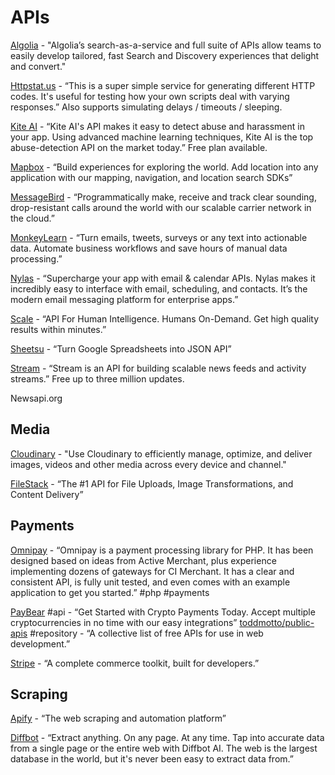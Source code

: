 # APIs

[Algolia](https://www.algolia.com/) - "Algolia’s search-as-a-service and full suite of APIs allow teams to easily develop tailored, fast Search and Discovery experiences that delight and convert."

[Httpstat.us](https://httpstat.us) - “This is a super simple service for generating different HTTP codes. It's useful for testing how your own scripts deal with varying responses.” Also supports simulating delays / timeouts / sleeping.

[Kite AI](https://www.kiteai.com/) - “Kite AI's API makes it easy to detect abuse and harassment in your app. Using advanced machine learning techniques, Kite AI is the top abuse-detection API on the market today.” Free plan available.

[Mapbox](https://www.mapbox.com) - “Build experiences for exploring the world. Add location into any application with our mapping, navigation, and location search SDKs”

[MessageBird](https://www.messagebird.com/en/voice) - “Programmatically make, receive and track clear sounding, drop-resistant calls around the world with our scalable carrier network in the cloud.”

[MonkeyLearn](https://monkeylearn.com/) - “Turn emails, tweets, surveys or any text into actionable data. Automate business workflows and save hours of manual data processing.”

[Nylas](https://www.nylas.com/) - “Supercharge your app with email & calendar APIs. Nylas makes it incredibly easy to interface with email, scheduling, and contacts. It’s the modern email messaging platform for enterprise apps.” 

[Scale](https://www.scaleapi.com/) - “API For Human Intelligence. Humans On-Demand. Get high quality results within minutes.”

[Sheetsu](https://www.sheetsu.com/) - “Turn Google Spreadsheets into JSON API”

[Stream](https://getstream.io/) - “Stream is an API for building scalable news feeds and activity streams.” Free up to three million updates.

Newsapi.org

## Media

[Cloudinary](https://cloudinary.com/) - "Use Cloudinary to efficiently manage, optimize, and deliver images, videos and other media across every device and channel."

[FileStack](https://www.filestack.com/) - “The \#1 API for File Uploads, Image Transformations, and Content Delivery”

## Payments

[Omnipay](http://omnipay.thephpleague.com/) - “Omnipay is a payment processing library for PHP. It has been designed based on ideas from Active Merchant, plus experience implementing dozens of gateways for CI Merchant. It has a clear and consistent API, is fully unit tested, and even comes with an example application to get you started.” \#php \#payments

[PayBear](https://www.paybear.io/) \#api - “Get Started with Crypto Payments Today. Accept multiple cryptocurrencies in no time with our easy integrations” [toddmotto/public-apis](https://github.com/toddmotto/public-apis) \#repository - “A collective list of free APIs for use in web development.”

[Stripe](https://stripe.com/) - “A complete commerce toolkit, built for developers.”

## Scraping

[Apify](https://www.apify.com/) - “The web scraping and automation platform”

[Diffbot](https://www.diffbot.com/) - “Extract anything. On any page. At any time. Tap into accurate data from a single page or the entire web with Diffbot AI. The web is the largest database in the world, but it's never been easy to extract data from.”





